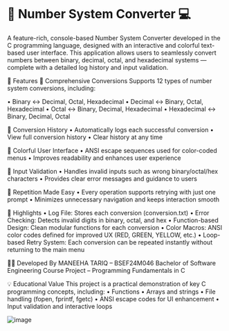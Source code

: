 # 🔢 Number System Converter 💻
A feature-rich, console-based Number System Converter developed in the C programming language, designed with an interactive and colorful text-based user interface. This application allows users to seamlessly convert numbers between binary, decimal, octal, and hexadecimal systems — complete with a detailed log history and input validation.

🚀 Features
🧮 Comprehensive Conversions
Supports 12 types of number system conversions, including:

•	Binary ↔ Decimal, Octal, Hexadecimal
•	Decimal ↔ Binary, Octal, Hexadecimal
•	Octal ↔ Binary, Decimal, Hexadecimal
•	Hexadecimal ↔ Binary, Decimal, Octal

📁 Conversion History
•	Automatically logs each successful conversion
•	View full conversion history
•	Clear history at any time

🎨 Colorful User Interface
•	ANSI escape sequences used for color-coded menus
•	Improves readability and enhances user experience

🔐 Input Validation
•	Handles invalid inputs such as wrong binary/octal/hex characters
•	Provides clear error messages and guidance to users

🔁 Repetition Made Easy
•	Every operation supports retrying with just one prompt
•	Minimizes unnecessary navigation and keeps interaction smooth

🔑 Highlights
•	Log File: Stores each conversion (conversion.txt)
•	Error Checking: Detects invalid digits in binary, octal, and hex
•	Function-based Design: Clean modular functions for each conversion
•	Color Macros: ANSI color codes defined for improved UX (RED, GREEN, YELLOW, etc.)
•	Loop-based Retry System: Each conversion can be repeated instantly without returning to the main menu

👨‍💻 Developed By
MANEEHA TARIQ – BSEF24M046
Bachelor of Software Engineering
Course Project – Programming Fundamentals in C

💡 Educational Value
This project is a practical demonstration of key C programming concepts, including:
•	Functions 
•	Arrays and strings
•	File handling (fopen, fprintf, fgetc)
•	ANSI escape codes for UI enhancement
•	Input validation and interactive loops

![image](https://github.com/user-attachments/assets/1636b6ce-b1de-494c-8901-0304b883a5b5)
